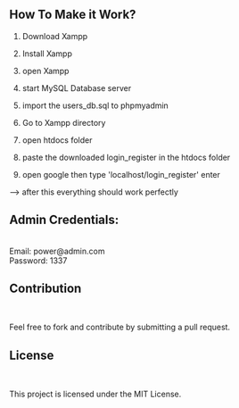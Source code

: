 
<h2>How To Make it Work?</h2>



1. Download Xampp

2. Install Xampp

3. open Xampp

4. start MySQL Database server

5. import the users_db.sql to phpmyadmin

6. Go to Xampp directory

7. open htdocs folder <br>

8. paste the downloaded login_register in the htdocs folder


9. open google then type 'localhost/login_register' enter



--> after this everything should work perfectly

<h2>Admin Credentials: </h2><br>
Email: power@admin.com <br>
Password: 1337 <br>



<h2>Contribution</h2><br>

Feel free to fork and contribute by submitting a pull request.<br>

<h2>License</h2><br>

This project is licensed under the MIT License.
